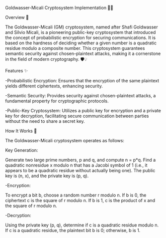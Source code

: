 Goldwasser-Micali Cryptosystem Implementation 🔐✨

Overview 📖

The Goldwasser-Micali (GM) cryptosystem, named after Shafi Goldwasser and Silvio Micali, is a pioneering public-key cryptosystem that introduced the concept of probabilistic encryption for securing communications. 
It is based on the hardness of deciding whether a given number is a quadratic residue modulo a composite number. This cryptosystem guarantees semantic security against chosen-plaintext attacks, making it a cornerstone in the field of modern cryptography. 🛡️💡

Features ✨

-Probabilistic Encryption: Ensures that the encryption of the same plaintext yields different ciphertexts, enhancing security.

-Semantic Security: Provides security against chosen-plaintext attacks, a fundamental property for cryptographic protocols.

-Public-Key Cryptosystem: Utilizes a public key for encryption and a private key for decryption, facilitating secure communication between parties without the need to share a secret key.

How It Works 🧠

The Goldwasser-Micali cryptosystem operates as follows:

Key Generation:

Generate two large prime numbers, p and q, and compute n = p*q.
Find a quadratic nonresidue x modulo n that has a Jacobi symbol of 1 (i.e., it appears to be a quadratic residue without actually being one).
The public key is (n, x), and the private key is (p, q).

-Encryption:

To encrypt a bit b, choose a random number r modulo n.
If b is 0, the ciphertext c is the square of r modulo n. If b is 1, c is the product of x and the square of r modulo n.

-Decryption:

Using the private key (p, q), determine if c is a quadratic residue modulo n.
If c is a quadratic residue, the plaintext bit b is 0; otherwise, b is 1.
